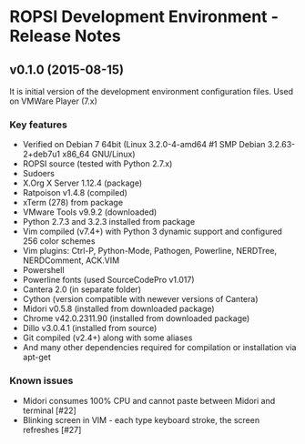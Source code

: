 # ROPSI Development Environment - Release Notes

## v0.1.0 (2015-08-15)

It is initial version of the development environment configuration files. Used on VMWare Player (7.x)

### Key features

* Verified on Debian 7 64bit (Linux 3.2.0-4-amd64 #1 SMP Debian 3.2.63-2+deb7u1 x86_64 GNU/Linux)
* ROPSI source (tested with Python 2.7.x)
* Sudoers
* X.Org X Server 1.12.4 (package) 
* Ratpoison v1.4.8 (compiled)
* xTerm (278) from package
* VMware Tools v9.9.2 (downloaded)
* Python 2.7.3 and 3.2.3 installed from package
* Vim compiled (v7.4+) with Python 3 dynamic support and configured 256 color schemes
* Vim plugins: Ctrl-P, Python-Mode, Pathogen, Powerline, NERDTree, NERDComment, ACK.VIM
* Powershell
* Powerline fonts (used SourceCodePro v1.017)
* Cantera 2.0 (in separate folder)
* Cython (version compatible with newever versions of Cantera)
* Midori v0.5.8 (installed from downloaded package)
* Chrome v42.0.2311.90 (installed from downloaded package)
* Dillo v3.0.4.1 (installed from source)
* Git compiled (v2.4+) along with some aliases
* And many other dependencies required for compilation or installation via apt-get

### Known issues

* Midori consumes 100% CPU and cannot paste between Midori and terminal [#22]
* Blinking screen in VIM - each type keyboard stroke, the screen refreshes [#27]
